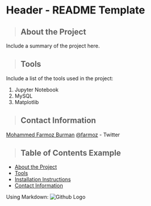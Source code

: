 # Header - README Template
<a class="anchor" id="about the project"></a>
>## About the Project
Include a summary of the project here.

<a class="anchor" id="tools"></a>
>## Tools
Include a list of the tools used in the project:
1. Jupyter Notebook
2. MySQL
3. Matplotlib

<a class="anchor" id="contact"></a>
>## Contact Information
[Mohammed Farmoz Burman](https://www.linkedin.com/in/farmoz/detail/recent-activity/posts/)
[@farmoz](https://twitter.com/farmoz) - Twitter

>## Table of Contents Example
* [About the Project](#about_the_project)
* [Tools](#tools)
* [Installation Instructions](#installation_instructions)
* [Contact Information](#contact)

Using Markdown:
![Github Logo](https://github.githubassets.com/images/modules/logos_page/Octocat.png "Github logo - markdown")